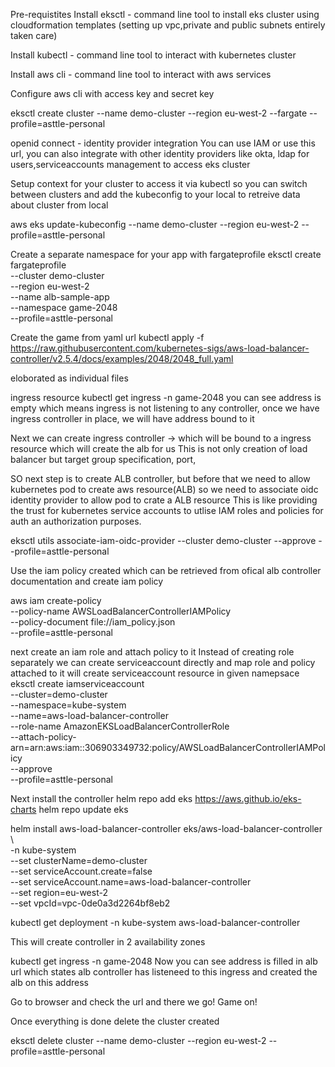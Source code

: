 Pre-requistites 
Install eksctl - command line tool to install eks cluster using cloudformation templates
 (setting up vpc,private and public subnets entirely taken care)

Install kubectl - command line tool to interact with kubernetes cluster

Install aws cli - command line tool to interact with aws services

Configure aws cli with access key and secret key

eksctl create cluster --name demo-cluster --region eu-west-2 --fargate --profile=asttle-personal

openid connect - identity provider integration 
You can use IAM or use this url, you can also integrate with other identity providers like okta, ldap for users,serviceaccounts
management to access eks cluster

Setup context for your cluster to access it via kubectl so you can switch between clusters and add the kubeconfig to your local to retreive data about cluster from local

aws eks update-kubeconfig --name demo-cluster --region eu-west-2 --profile=asttle-personal

Create a separate namespace for your app with fargateprofile
eksctl create fargateprofile \
    --cluster demo-cluster \
    --region eu-west-2 \
    --name alb-sample-app \
    --namespace game-2048 \
    --profile=asttle-personal

Create the game from yaml url
kubectl apply -f https://raw.githubusercontent.com/kubernetes-sigs/aws-load-balancer-controller/v2.5.4/docs/examples/2048/2048_full.yaml

eloborated as individual files

ingress resource 
kubectl get ingress -n game-2048
you can see address is empty which means ingress is not listening to any controller, once we have ingress controller in place, we will have address bound to it 

Next we can create ingress controller -> which will be bound to a ingress resource which will create the alb for us
This is not only creation of load balancer but target group specification, port, 

SO next step is to create ALB controller, but before that we need to allow kubernetes pod to create aws resource(ALB) so we need to associate oidc identity provider to allow pod to crate a ALB resource
This is like providing the trust for kubernetes service accounts to utlise IAM roles and policies for auth an authorization purposes. 

eksctl utils associate-iam-oidc-provider --cluster demo-cluster --approve --profile=asttle-personal

Use the iam policy created which can be retrieved from ofical alb controller documentation and create iam policy

aws iam create-policy \
    --policy-name AWSLoadBalancerControllerIAMPolicy \
    --policy-document file://iam_policy.json \
    --profile=asttle-personal

next create an iam role and attach policy to it 
Instead of creating role separately we can create serviceaccount directly and map role and policy attached to it will create serviceaccount resource in given namepsace
eksctl create iamserviceaccount \
  --cluster=demo-cluster\
  --namespace=kube-system \
  --name=aws-load-balancer-controller \
  --role-name AmazonEKSLoadBalancerControllerRole \
  --attach-policy-arn=arn:aws:iam::306903349732:policy/AWSLoadBalancerControllerIAMPolicy \
  --approve \
  --profile=asttle-personal

  Next install the controller
  helm repo add eks https://aws.github.io/eks-charts
helm repo update eks

helm install aws-load-balancer-controller eks/aws-load-balancer-controller \            
  -n kube-system \
  --set clusterName=demo-cluster \
  --set serviceAccount.create=false \
  --set serviceAccount.name=aws-load-balancer-controller \
  --set region=eu-west-2\
  --set vpcId=vpc-0de0a3d2264bf8eb2

  kubectl get deployment -n kube-system aws-load-balancer-controller

  This will create controller in 2 availability zones 

  kubectl get ingress -n game-2048
  Now you can see address is filled in alb url which states alb controller has listeneed to this ingress and created the alb on this address

  Go to browser and check the url and there we go! Game on!


Once everything is done delete the cluster created

eksctl delete cluster --name demo-cluster --region eu-west-2 --profile=asttle-personal





